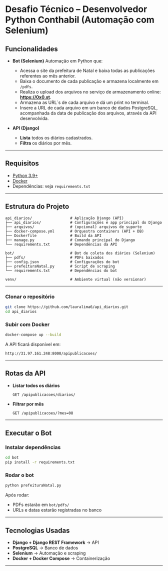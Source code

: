 # Desafio Técnico – Desenvolvedor Python Conthabil (Automação com Selenium)

## Funcionalidades

- **Bot (Selenium)**
Automação em Python que:
  - Acessa o site da prefeitura de Natal e baixa todas as publicações referentes ao mês anterior.
  - Baixa o documento de cada publicação e armazena localmente em `/pdfs`.
  - Realiza o upload dos arquivos no serviço de armazenamento online: **https://0x0.st**.  
  - Armazena as URL´s de cada arquivo e dá um print no terminal.
  - Insere a URL de cada arquivo em um banco de dados PostgreSQL, acompanhada da data de publicação dos arquivos, através da API desenvolvida. 

- **API (Django)**
  - **Lista** todos os diários cadastrados.
  - **Filtra** os diários por mês.

--- 

## Requisitos

- [Python 3.9+](https://www.python.org/)
- [Docker](https://docs.docker.com/get-docker/)
- Dependências: veja `requirements.txt`

---

## Estrutura do Projeto 

```
api_diarios/                 # Aplicação Django (API)
├── api_diarios/             # Configurações e app principal do Django
├── arquivos/                # (opcional) arquivos de suporte
├── docker-compose.yml       # Orquestra containers (API + DB)
├── Dockerfile               # Build da API
├── manage.py                # Comando principal do Django
└── requirements.txt         # Dependências da API

bot/                         # Bot de coleta dos diários (Selenium)
├── pdfs/                    # PDFs baixados
├── config.json              # Configurações do bot
├── prefeituraNatal.py       # Script de scraping
└── requirements.txt         # Dependências do bot

venv/                        # Ambiente virtual (não versionar)
```
---

###  Clonar o repositório
```bash
git clone https://github.com/lauralima6/api_diarios.git
cd api_diarios
```

###  Subir com Docker
```bash
docker-compose up --build

```
A API ficará disponível em:
```
http://31.97.161.248:8000/apipublicacoes/
```

---
## Rotas da API

- **Listar todos os diários**
  ```
  GET /apipublicacoes/diarios/
  ```

- **Filtrar por mês**
  ```
  GET /apipublicacoes/?mes=08
  ```
---

## Executar o Bot

### Instalar dependências
```bash
cd bot
pip install -r requirements.txt
```

### Rodar o bot
```bash
python prefeituraNatal.py
```

Após rodar:
- PDFs estarão em `bot/pdfs/`
- URLs e datas estarão registradas no banco

---

## Tecnologias Usadas
- **Django + Django REST Framework** → API
- **PostgreSQL** → Banco de dados
- **Selenium** → Automação e scraping
- **Docker + Docker Compose** → Containerização

---